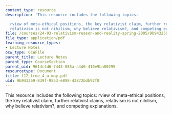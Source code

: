 ```yaml
---
content_type: resource
description: 'This resource includes the following topics:

  rview of meta-ethical positions, the key relativist claim, further relativist claims,
  relativism is not nihilism, why believe relativism?, and competing explanations.'
file: /courses/24-03-relativism-reason-and-reality-spring-2005/9b943259839f9853e89843872bdb92f0_l12_true_4_u_may.pdf
file_type: application/pdf
learning_resource_types:
- Lecture Notes
ocw_type: OCWFile
parent_title: Lecture Notes
parent_type: CourseSection
parent_uid: 9614c4d6-7443-885a-a4d6-410e9ba80299
resourcetype: Document
title: l12_true_4_u_may.pdf
uid: 9b943259-839f-9853-e898-43872bdb92f0
---
```

This resource includes the following topics:
rview of meta-ethical positions, the key relativist claim, further relativist claims, relativism is not nihilism, why believe relativism?, and competing explanations.

